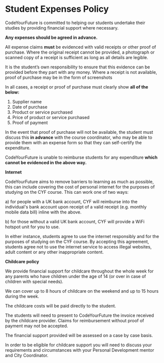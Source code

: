# Student Expenses Policy

CodeYourFuture is committed to helping our students undertake their studies by providing financial support where necessary.

**Any expenses should be agreed in advance.**

All expense claims **must** be evidenced with valid receipts or other proof of purchase. Where the original receipt cannot be provided, a photograph or scanned copy of a receipt is sufficient as long as all details are legible. 

It is the student’s own responsibility to ensure that this evidence can be provided before they part with any money. Where a receipt is not available, proof of purchase may be in the form of screenshots 

In all cases, a receipt or proof of purchase must clearly show **all of the below:**

1. Supplier name
2. Date of purchase
3. Product or service purchased
4. Price of product or service purchased
5. Proof of payment

In the event that proof of purchase will not be available, the student must discuss this **in advance** with the course coordinator, who may be able to provide them with an expense form so that they can self-certify the expenditure.

CodeYourFuture is unable to reimburse students for any expenditure **which cannot be evidenced in the above way.**

**Internet**

CodeYourFuture aims to remove barriers to learning as much as possible, this can include covering the cost of personal internet for the purposes of studying on the CYF course. This can work one of two ways:

a\) for people with a UK bank account, CYF will reimburse into the individual's bank account upon receipt of a valid receipt \(e.g. monthly mobile data bill\) inline with the above.

b\) for those without a valid UK bank account, CYF will provide a WiFi hotspot unit for you to use.

In either instance, students agree to use the internet responsibly and for the purposes of studying on the CYF course. By accepting this agreement, students agree not to use the internet service to access illegal websites, adult content or any other inappropriate content.

**Childcare policy**

We provide financial support for childcare throughout the whole week for any parents who have children under the age of 14 \(or over in case of children with special needs\). 

We can cover up to 8 hours of childcare on the weekend and up to 15 hours during the week. 

The childcare costs will be paid directly to the student. 

The students will need to present to CodeYourFuture the invoice received by the childcare provider. Claims for reimbursement without proof of payment may not be accepted.

The financial support provided will be assessed on a case by case basis.

In order to be eligible for childcare support you will need to discuss your requirements and circumstances with your Personal Development mentor and City Coordinator.  


